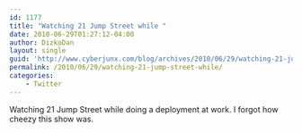 ```yaml
---
id: 1177
title: "Watching 21 Jump Street while "
date: 2010-06-29T01:27:12-04:00
author: DizkoDan
layout: single
guid: 'http://www.cyberjunx.com/blog/archives/2010/06/29/watching-21-jump-street-while/'
permalink: /2010/06/29/watching-21-jump-street-while/
categories:
    - Twitter
---
```


Watching 21 Jump Street while doing a deployment at work. I forgot how cheezy this show was.